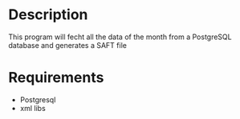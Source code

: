 # Description

This program will fecht all the data of the month from a PostgreSQL database 
and generates a SAFT file 


# Requirements

- Postgresql
- xml libs


